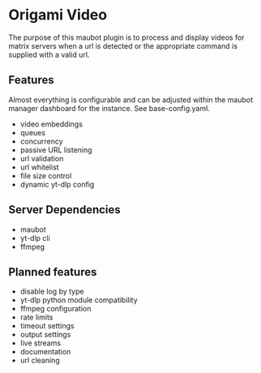 # Origami Video

The purpose of this maubot plugin is to process and display videos for matrix servers when a url is detected or the appropriate command is supplied with a valid url.

## Features

Almost everything is configurable and can be adjusted within the maubot manager dashboard for the instance.
See base-config.yaml.

- video embeddings
- queues
- concurrency
- passive URL listening
- url validation
- url whitelist
- file size control
- dynamic yt-dlp config

## Server Dependencies

- maubot
- yt-dlp cli
- ffmpeg

## Planned features

- disable log by type
- yt-dlp python module compatibility
- ffmpeg configuration
- rate limits
- timeout settings
- output settings
- live streams
- documentation
- url cleaning
